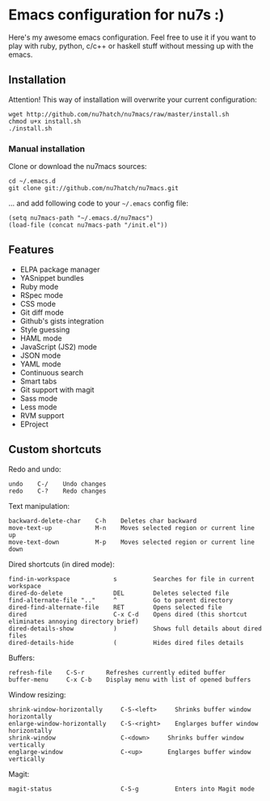 # Emacs configuration for nu7s :)

Here's my awesome emacs configuration. Feel free to use it if you want to 
play with ruby, python, c/c++ or haskell stuff without messing up with the
emacs.

## Installation

Attention! This way of installation will overwrite your current configuration:

    wget http://github.com/nu7hatch/nu7macs/raw/master/install.sh
    chmod u+x install.sh
    ./install.sh

### Manual installation

Clone or download the nu7macs sources:

    cd ~/.emacs.d
    git clone git://github.com/nu7hatch/nu7macs.git
    
... and add following code to your `~/.emacs` config file: 

    (setq nu7macs-path "~/.emacs.d/nu7macs")
    (load-file (concat nu7macs-path "/init.el"))

## Features

* ELPA package manager
* YASnippet bundles
* Ruby mode
* RSpec mode
* CSS mode
* Git diff mode
* Github's gists integration
* Style guessing
* HAML mode
* JavaScript (JS2) mode
* JSON mode
* YAML mode
* Continuous search
* Smart tabs
* Git support with magit
* Sass mode
* Less mode
* RVM support
* EProject

## Custom shortcuts

Redo and undo:

    undo    C-/    Undo changes
    redo    C-?    Redo changes

Text manipulation:

    backward-delete-char    C-h    Deletes char backward
    move-text-up            M-n    Moves selected region or current line up
    move-text-down          M-p    Moves selected region or current line down

Dired shortcuts (in dired mode):

    find-in-workspace            s          Searches for file in current workspace
    dired-do-delete              DEL        Deletes selected file
    find-alternate-file ".."     ^          Go to parent directory
    dired-find-alternate-file    RET        Opens selected file
    dired                        C-x C-d    Opens dired (this shortcut eliminates annoying directory brief)
    dired-details-show           )          Shows full details about dired files
    dired-details-hide           (          Hides dired files details
    
Buffers:

    refresh-file    C-S-r      Refreshes currently edited buffer
    buffer-menu     C-x C-b    Display menu with list of opened buffers

Window resizing:

    shrink-window-horizontally     C-S-<left>     Shrinks buffer window horizontally
    enlarge-window-horizontally    C-S-<right>    Englarges buffer window horizontally
    shrink-window                  C-<down>     Shrinks buffer window vertically
    englarge-window                C-<up>       Englarges buffer window vertically

Magit:

    magit-status                   C-S-g          Enters into Magit mode